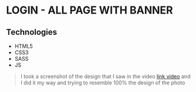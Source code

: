 # LOGIN - ALL PAGE WITH BANNER

## Technologies
 + HTML5
 + CSS3
 + SASS
 + JS

> I took a screenshot of the design that I saw in the video [link video](https://www.youtube.com/watch?v=t-EMinSz_Tk&t=544s) and I did it my way and trying to resemble 100% the design of the photo
